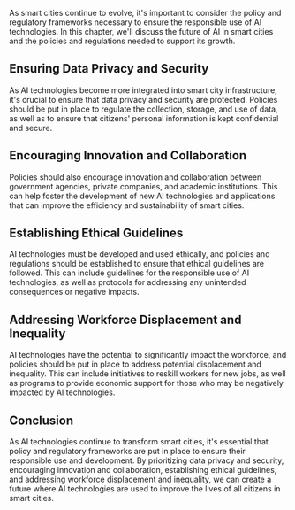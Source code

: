 
As smart cities continue to evolve, it's important to consider the policy and regulatory frameworks necessary to ensure the responsible use of AI technologies. In this chapter, we'll discuss the future of AI in smart cities and the policies and regulations needed to support its growth.

Ensuring Data Privacy and Security
----------------------------------

As AI technologies become more integrated into smart city infrastructure, it's crucial to ensure that data privacy and security are protected. Policies should be put in place to regulate the collection, storage, and use of data, as well as to ensure that citizens' personal information is kept confidential and secure.

Encouraging Innovation and Collaboration
----------------------------------------

Policies should also encourage innovation and collaboration between government agencies, private companies, and academic institutions. This can help foster the development of new AI technologies and applications that can improve the efficiency and sustainability of smart cities.

Establishing Ethical Guidelines
-------------------------------

AI technologies must be developed and used ethically, and policies and regulations should be established to ensure that ethical guidelines are followed. This can include guidelines for the responsible use of AI technologies, as well as protocols for addressing any unintended consequences or negative impacts.

Addressing Workforce Displacement and Inequality
------------------------------------------------

AI technologies have the potential to significantly impact the workforce, and policies should be put in place to address potential displacement and inequality. This can include initiatives to reskill workers for new jobs, as well as programs to provide economic support for those who may be negatively impacted by AI technologies.

Conclusion
----------

As AI technologies continue to transform smart cities, it's essential that policy and regulatory frameworks are put in place to ensure their responsible use and development. By prioritizing data privacy and security, encouraging innovation and collaboration, establishing ethical guidelines, and addressing workforce displacement and inequality, we can create a future where AI technologies are used to improve the lives of all citizens in smart cities.
